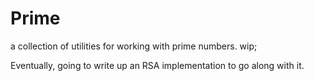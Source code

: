 # Prime

a collection of utilities for working with prime numbers.
wip;

Eventually, going to write up an RSA implementation to go along with it.
